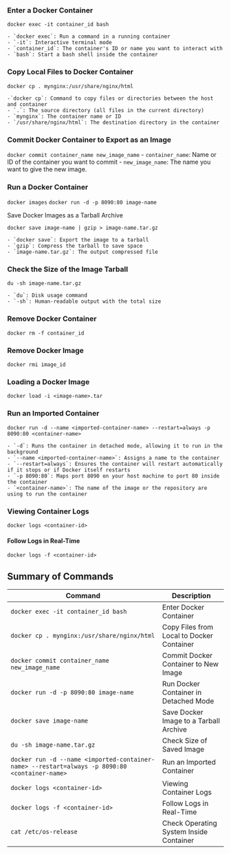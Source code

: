 ### Enter a Docker Container

`docker exec -it container_id bash`

    - `docker exec`: Run a command in a running container
    - `-it`: Interactive terminal mode
    - `container_id`: The container's ID or name you want to interact with
    - `bash`: Start a bash shell inside the container

### Copy Local Files to Docker Container

`docker cp . mynginx:/usr/share/nginx/html`

    -`docker cp`: Command to copy files or directories between the host and container
    - `.`: The source directory (all files in the current directory)
    - `mynginx`: The container name or ID
    - `/usr/share/nginx/html`: The destination directory in the container

### Commit Docker Container to Export as an Image

`docker commit container_name new_image_name`
    - `container_name`: Name or ID of the container you want to commit
    - `new_image_name`: The name you want to give the new image.

### Run a Docker Container

`docker images`
`docker run -d -p 8090:80 image-name`
    
Save Docker Images as a Tarball Archive

`docker save image-name | gzip > image-name.tar.gz`

    - `docker save`: Export the image to a tarball
    - `gzip`: Compress the tarball to save space
    - `image-name.tar.gz`: The output compressed file

### Check the Size of the Image Tarball

`du -sh image-name.tar.gz`

    - `du`: Disk usage command
    - `-sh`: Human-readable output with the total size

### Remove Docker Container

`docker rm -f container_id`

### Remove Docker Image

`docker rmi image_id`

### Loading a Docker Image

`docker load -i <image-name>.tar`

### Run an Imported Container

`docker run -d --name <imported-container-name> --restart=always -p 8090:80 <container-name>`

    - `-d`: Runs the container in detached mode, allowing it to run in the background
    - `--name <imported-container-name>`: Assigns a name to the container
    - `--restart=always`: Ensures the container will restart automatically if it stops or if Docker itself restarts
    - `-p 8090:80`: Maps port 8090 on your host machine to port 80 inside the container
    - `<container-name>`: The name of the image or the repository are using to run the container

### Viewing Container Logs

`docker logs <container-id>`

#### Follow Logs in Real-Time

`docker logs -f <container-id>`

## Summary of Commands

| Command | Description |
| --- | --- |
| `docker exec -it container_id bash` | Enter Docker Container |
| `docker cp . mynginx:/usr/share/nginx/html` | Copy Files from Local to Docker Container |
| `docker commit container_name new_image_name` | Commit Docker Container to New Image |
| `docker run -d -p 8090:80 image-name` | Run Docker Container in Detached Mode |
| `docker save image-name` | Save Docker Image to a Tarball Archive |
| `du -sh image-name.tar.gz` | Check Size of Saved Image |
| `docker run -d --name <imported-container-name> --restart=always -p 8090:80 <container-name>` | Run an Imported Container |
| `docker logs <container-id>` | Viewing Container Logs |
| `docker logs -f <container-id>` | Follow Logs in Real-Time |
| `cat /etc/os-release` | Check Operating System Inside Container |
